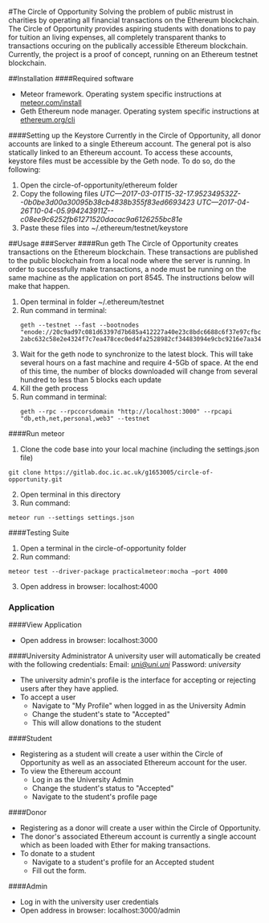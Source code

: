 #The Circle of Opportunity
Solving the problem of public mistrust in charities by operating all financial transactions on the Ethereum blockchain. The Circle of Opportunity provides aspiring students with donations to pay for tuition an living expenses, all completely transparent thanks to transactions occuring on the publically accessible Ethereum blockchain. Currently, the project is a proof of concept, running on an Ethereum testnet blockchain.

##Installation
####Required software
* Meteor framework. Operating system specific instructions at [meteor.com/install](https://www.meteor.com/install)
* Geth Ethereum node manager. Operating system specific instructions at [ethereum.org/cli](https://www.ethereum.org/cli)

####Setting up the Keystore
Currently in the Circle of Opportunity, all donor accounts are linked to a single Ethereum account. The general pot is also statically linked to an Ethereum account. To access these accounts, keystore files must be accessible by the Geth node. To do so, do the following:
1.	Open the circle-of-opportunity/ethereum folder
2.	Copy the following files 
	*UTC—2017-03-01T15-32-17.952349532Z--0b0be3d00a30095b38cb4838b355f83ed6693423*
	*UTC—2017-04-26T10-04-05.994243911Z--c08ee9c6252fb61271520dacac9a6126255bc81e*
3.	Paste these files into  ~/.ethereum/testnet/keystore


##Usage
###Server
####Run geth
The Circle of Opportunity creates transactions on the Ethereum blockchain. These transactions are published to the public blockchain from a local node where the server is running. In order to successfully make transactions, a node must be running on the same machine as the application on port 8545. The instructions below will make that happen.
 1.	Open terminal in folder ~/.ethereum/testnet
 2.	Run command in terminal: 
	```
	geth --testnet --fast --bootnodes "enode://20c9ad97c081d63397d7b685a412227a40e23c8bdc6688c6f37e97cfbc22d2b4d1db1510d8f61e6a8866ad7f0e17c02b14182d37ea7c3c8b9c2683aeb6b733a1@52.169.14.227:30303,enode://6ce05930c7 2abc632c58e2e4324f7c7ea478cec0ed4fa2528982cf34483094e9cbc9216e7aa349691242576d552a2a56aaeae426c5303ded677ce455ba1acd9d@13.84.180.240:30303"
	```
 3.	Wait for the geth node to synchronize to the latest block. This will take several hours on a fast machine and require 4-5Gb of space. At the end of this time, the number of blocks downloaded will change from several hundred to less than 5 blocks each update
 4.	Kill the geth process
 5.	Run command in terminal: 
 	```
 	geth --rpc --rpccorsdomain "http://localhost:3000" --rpcapi "db,eth,net,personal,web3" --testnet
 	```

####Run meteor
1. Clone the code base into your local machine (including the settings.json file)
```
git clone https://gitlab.doc.ic.ac.uk/g1653005/circle-of-opportunity.git
```
2. Open terminal in this directory
3. Run command: 
```
meteor run --settings settings.json
```

####Testing Suite
1. Open a terminal in the circle-of-opportunity folder
2. Run command:
```
meteor test --driver-package practicalmeteor:mocha –port 4000
```
3. Open address in browser:
	localhost:4000


### Application
####View Application
* Open address in browser:
	localhost:3000

####University Administrator
A university user will automatically be created with the following credentials:
Email: *uni@uni.uni*
Password: *university*

* The university admin's profile is the interface for accepting or rejecting users after they have applied. 
* To accept a user
	* Navigate to "My Profile" when logged in as the University Admin 
	* Change the student's state to "Accepted"
	* This will allow donations to the student

####Student
* Registering as a student will create a user within the Circle of Opportunity as well as an associated Ethereum account for the user. 
* To view the Ethereum account
	* Log in as the University Admin
	* Change the student's status to "Accepted"
	* Navigate to the student's profile page

####Donor
* Registering as a donor will create a user within the Circle of Opportunity. 
* The donor's associated Ethereum account is currently a single account which as been loaded with Ether for making transactions.
* To donate to a student
	* Navigate to a student's profile for an Accepted student
	* Fill out the form.

####Admin 
* Log in with the university user credentials
* Open address in browser:
	localhost:3000/admin